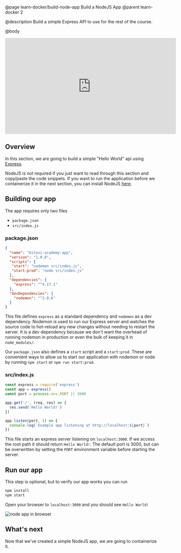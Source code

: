 @page learn-docker/build-node-app Build a NodeJS App
@parent learn-docker 2

@description Build a simple Express API to use for the rest of the course.

@body

<iframe width="560" height="315" src="https://www.youtube.com/embed/6sHuGWj5cGM" frameborder="0" allow="accelerometer; autoplay; encrypted-media; gyroscope; picture-in-picture" allowfullscreen></iframe>

## Overview
In this section, we are going to build a simple "Hello World" api using [Express](https://expressjs.com/).

NodeJS is not required if you just want to read through this section and copy/paste the code snippets. If you want to run the application before we containerize it in the next section, you can install NodeJS [here](https://nodejs.org/en/download/).
                  
## Building our app
The app requires only two files
* `package.json`
* `src/index.js`

### package.json
```json
{
  "name": "bitovi-academy-app",
  "version": "1.0.0",
  "scripts": {
   "start": "nodemon src/index.js",
   "start:prod": "node src/index.js"
  },
  "dependencies": {
    "express": "^4.17.1"
  },
  "devDependencies": {
    "nodemon": "^2.0.6"
  }
}
```
This file defines `express` as a standard dependency and `nodemon` as a dev dependency. Nodemon is used to run our Express server and watches the source code to hot-reload any new changes without needing to restart the server. It is a dev dependency because we don't want the overhead of running nodemon in production or even the bulk of keeping it in `node_modules/`.

Our `package.json` also defines a `start` script and a `start:prod`. These are convenient ways to allow us to start our application with nodemon or node by running `npm start` or `npm run start:prod`.

### src/index.js
```js
const express = require('express')
const app = express()
const port = process.env.PORT || 3000

app.get('/', (req, res) => {
  res.send('Hello World!')
})

app.listen(port, () => {
  console.log(`Example app listening at http://localhost:${port}`)
})
```
This file starts an express server listening on `localhost:3000`. If we access the root path it should return `Hello World!`. The default port is 3000, but can be overwritten by setting the `PORT` environment variable before starting the server.

## Run our app
This step is optional, but to verify our app works you can run
```bash
npm install
npm start
```
Open your browser to `localhost:3000` and you should see `Hello World!`

![node app in browser](../static/img/docker/2-build-node-app/node-hello-world.png)

## What's next
Now that we've created a simple NodeJS app, we are going to containerize it.
    
